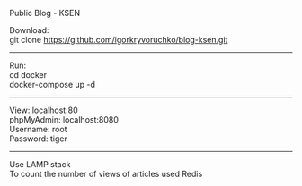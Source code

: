 Public Blog - KSEN

Download:<br>
git clone https://github.com/igorkryvoruchko/blog-ksen.git
<hr>
Run:<br>
cd docker<br>
docker-compose up -d
<hr>
View: localhost:80<br>
phpMyAdmin: localhost:8080<br>
Username: root<br>
Password: tiger
<hr>
Use LAMP stack<br> 
To count the number of views of articles used Redis